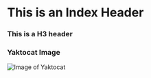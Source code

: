 # This is an Index Header 

### This is a H3 header

### Yaktocat Image

![Image of Yaktocat](https://octodex.github.com/images/yaktocat.png)
